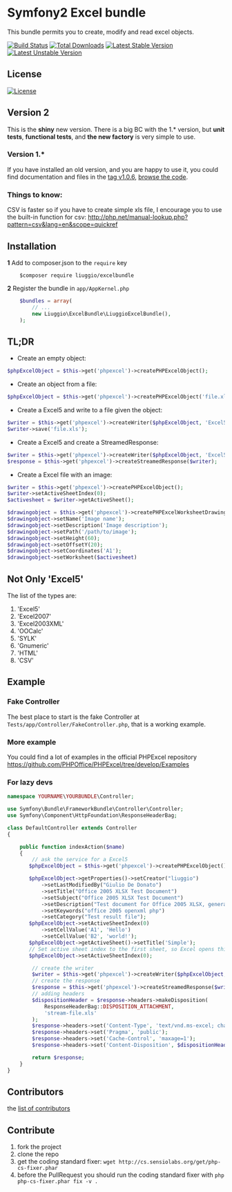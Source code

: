 Symfony2 Excel bundle
============

This bundle permits you to create, modify and read excel objects.

[![Build Status](https://travis-ci.org/liuggio/ExcelBundle.png)](https://travis-ci.org/liuggio/ExcelBundle)
[![Total Downloads](https://poser.pugx.org/liuggio/ExcelBundle/downloads.png)](https://packagist.org/packages/liuggio/ExcelBundle)
[![Latest Stable Version](https://poser.pugx.org/liuggio/ExcelBundle/v/stable.png)](https://packagist.org/packages/liuggio/ExcelBundle)
[![Latest Unstable Version](https://poser.pugx.org/liuggio/ExcelBundle/v/unstable.png)](https://packagist.org/packages/liuggio/ExcelBundle)

## License

[![License](https://poser.pugx.org/liuggio/ExcelBundle/license.png)](LICENSE)


## Version 2

This is the **shiny** new version.
There is a big BC with the 1.* version, but **unit tests**, **functional tests**, and **the new factory** is very simple to use.

### Version 1.*

If you have installed an old version, and you are happy to use it, you could find documentation and files
in the [tag v1.0.6](https://github.com/liuggio/ExcelBundle/releases/tag/v1.0.6),
[browse the code](https://github.com/liuggio/ExcelBundle/tree/cf0ecbeea411d7c3bdc8abab14c3407afdf530c4).

### Things to know:

CSV is faster so if you have to create simple xls file,
I encourage you to use the built-in function for csv: http://php.net/manual-lookup.php?pattern=csv&lang=en&scope=quickref

## Installation

**1**  Add to composer.json to the `require` key

``` shell
    $composer require liuggio/excelbundle
``` 

**2** Register the bundle in ``app/AppKernel.php``

``` php
    $bundles = array(
        // ...
        new Liuggio\ExcelBundle\LiuggioExcelBundle(),
    );
```

## TL;DR

- Create an empty object:

``` php
$phpExcelObject = $this->get('phpexcel')->createPHPExcelObject();
```

- Create an object from a file:

``` php
$phpExcelObject = $this->get('phpexcel')->createPHPExcelObject('file.xls');
```

- Create a Excel5 and write to a file given the object:

```php
$writer = $this->get('phpexcel')->createWriter($phpExcelObject, 'Excel5');
$writer->save('file.xls');
```

- Create a Excel5 and create a StreamedResponse:

```php
$writer = $this->get('phpexcel')->createWriter($phpExcelObject, 'Excel5');
$response = $this->get('phpexcel')->createStreamedResponse($writer);
```

- Create a Excel file with an image:

```php
$writer = $this->get('phpexcel')->createPHPExcelObject();
$writer->setActiveSheetIndex(0);
$activesheet = $writer->getActiveSheet();

$drawingobject = $this->get('phpexcel')->createPHPExcelWorksheetDrawing();
$drawingobject->setName('Image name');
$drawingobject->setDescription('Image description');
$drawingobject->setPath('/path/to/image');
$drawingobject->setHeight(60);
$drawingobject->setOffsetY(20);
$drawingobject->setCoordinates('A1');
$drawingobject->setWorksheet($activesheet)
```

## Not Only 'Excel5'

The list of the types are:

1.  'Excel5'
2.  'Excel2007'
3.  'Excel2003XML'
4.  'OOCalc'
5.  'SYLK'
6.  'Gnumeric'
7.  'HTML'
8.  'CSV'

## Example

### Fake Controller

The best place to start is the fake Controller at `Tests/app/Controller/FakeController.php`, that is a working example.

### More example

You could find a lot of examples in the official PHPExcel repository https://github.com/PHPOffice/PHPExcel/tree/develop/Examples

### For lazy devs

``` php
namespace YOURNAME\YOURBUNDLE\Controller;

use Symfony\Bundle\FrameworkBundle\Controller\Controller;
use Symfony\Component\HttpFoundation\ResponseHeaderBag;

class DefaultController extends Controller
{

    public function indexAction($name)
    {
        // ask the service for a Excel5
       $phpExcelObject = $this->get('phpexcel')->createPHPExcelObject();

       $phpExcelObject->getProperties()->setCreator("liuggio")
           ->setLastModifiedBy("Giulio De Donato")
           ->setTitle("Office 2005 XLSX Test Document")
           ->setSubject("Office 2005 XLSX Test Document")
           ->setDescription("Test document for Office 2005 XLSX, generated using PHP classes.")
           ->setKeywords("office 2005 openxml php")
           ->setCategory("Test result file");
       $phpExcelObject->setActiveSheetIndex(0)
           ->setCellValue('A1', 'Hello')
           ->setCellValue('B2', 'world!');
       $phpExcelObject->getActiveSheet()->setTitle('Simple');
       // Set active sheet index to the first sheet, so Excel opens this as the first sheet
       $phpExcelObject->setActiveSheetIndex(0);

        // create the writer
        $writer = $this->get('phpexcel')->createWriter($phpExcelObject, 'Excel5');
        // create the response
        $response = $this->get('phpexcel')->createStreamedResponse($writer);
        // adding headers
        $dispositionHeader = $response->headers->makeDisposition(
            ResponseHeaderBag::DISPOSITION_ATTACHMENT,
            'stream-file.xls'
        );
        $response->headers->set('Content-Type', 'text/vnd.ms-excel; charset=utf-8');
        $response->headers->set('Pragma', 'public');
        $response->headers->set('Cache-Control', 'maxage=1');
        $response->headers->set('Content-Disposition', $dispositionHeader);

        return $response;        
    }
}
```

## Contributors

the [list of contributors](https://github.com/liuggio/ExcelBundle/graphs/contributors)

## Contribute

1. fork the project
2. clone the repo
3. get the coding standard fixer: `wget http://cs.sensiolabs.org/get/php-cs-fixer.phar`
4. before the PullRequest you should run the coding standard fixer with `php php-cs-fixer.phar fix -v .`
